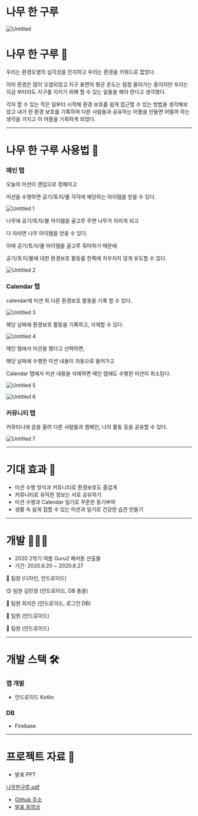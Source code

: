# 나무 한 구루
  
![Untitled](https://user-images.githubusercontent.com/55101567/120099275-94fee800-c175-11eb-8975-df79952592f3.png)
  
# 나무 한 구루 🌳

우리는 환경오염의 심각성을 인지하고 우리는 환경을 키워드로 잡았다.

이미 환경은 많이 오염되었고 지구 표면의 평균 온도는 점점 올라가는 중이지만 우리는 지금 부터라도 지구를 지키기 위해 할 수 있는 일들을 해야 한다고 생각했다.

각자 할 수 있는 작은 일부터 시작해 환경 보호를 쉽게 접근할 수 있는 방법을 생각해보았고 내가 한 환경 보호를 기록하며 다른 사람들과 공유하는 어플을 만들면 어떨까 하는 생각을 가지고 이 어플을 기획하게 되었다.

---

# 나무 한 구루 사용법 🍃

### 메인 탭

오늘의 미션이 랜덤으로 정해지고 

미션을 수행하면 공기/토지/물 각각에 해당하는 아이템을 얻을 수 있다.

![Untitled 1](https://user-images.githubusercontent.com/55101567/120099306-b5c73d80-c175-11eb-9a77-d620f2132010.png)

나무에 공기/토지/물 아이템을 골고루 주면 나무가 자라게 되고 

다 자라면 나무 아이템을 얻을 수 있다.

이때 공기/토지/물 아이템을 골고루 줘야하기 때문에 

공기/토지/물에 대한 환경보호 활동를 한쪽에 치우치지 않게 유도할 수 있다.

![Untitled 2](https://user-images.githubusercontent.com/55101567/120099321-ca0b3a80-c175-11eb-9731-e18735fd4386.png)

### Calendar 탭

calendar에 미션 외 다른 환경보호 활동을 기록 할 수 있다.

![Untitled 3](https://user-images.githubusercontent.com/55101567/120099324-ce375800-c175-11eb-894d-6ccf1a25c7b4.png)

해당 날짜에 환경보호 활동을 기록하고, 삭제할 수 있다.

![Untitled 4](https://user-images.githubusercontent.com/55101567/120099328-d099b200-c175-11eb-8d6d-1d4ad009248e.png)

메인 탭에서 미션을 했다고 선택하면,

해당 날짜에 수행한 미션 내용이 자동으로 들어가고

Calendar 탭에서 미션 내용을 삭제하면 메인 탭에도 수행한 미션이 취소된다.

![Untitled 5](https://user-images.githubusercontent.com/55101567/120099329-d2fc0c00-c175-11eb-91dc-9688755635d6.png)

![Untitled 6](https://user-images.githubusercontent.com/55101567/120099332-d4c5cf80-c175-11eb-9eb8-9f394b74826d.png)

### 커뮤니티 탭

커뮤티니에 글을 올려 다른 사람들과 캠페인, 나의 활동 등을 공유할 수 있다.

![Untitled 7](https://user-images.githubusercontent.com/55101567/120099337-d7c0c000-c175-11eb-8a9a-d1d5c488077f.png)

---

# 기대 효과 🌲

- 미션 수행 방식과 커뮤니티로 환경보호도 즐겁게
- 커뮤니티로 유익한 정보는 서로 공유하기
- 미션 수행과 Calendar 일기로 꾸준한 동기부여
- 생활 속 쉽게 접할 수 있는 미션과 일기로 건강한 습관 만들기

---

# 개발 👩🏻‍💻

- 2020 2학기 여름 Guru2 해커톤 산출물
- 기간: 2020.8.20 ~ 2020.8.27

🐷 팀장 (디자인, 안드로이드)

😊 팀원 김민정 (안드로이드, DB 총괄)

🐨 팀원 최지은 (안드로이드, 로그인 DB)

🦌 팀원 (안드로이드)

🐙 팀원 (안드로이드)

---

# 개발 스택 🛠️

### 앱 개발

- 안드로이드 Kotlin

### DB

- Firebase

---

# 프로젝트 자료 📒

- 발표 PPT

[나무한구루.pdf](https://github.com/KimMinJeong05/GuruProject/files/6565982/default.pdf)

- [Github 주소](https://github.com/KimMinJeong05/GuruProject)
- [발표 동영상](https://youtu.be/N-vpu9vuayw)
